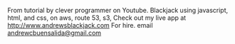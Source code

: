 From tutorial by clever programmer on Youtube.
Blackjack using javascript, html, and css, on aws, route 53, s3, 
Check out my live app at http://www.andrewsblackjack.com
For hire. email andrewcbuensalida@gmail.com
